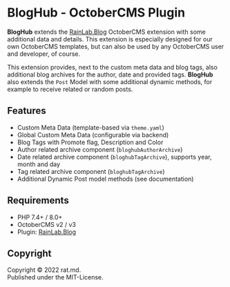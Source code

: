 BlogHub - OctoberCMS Plugin
===========================

**BlogHub** extends the [RainLab.Blog](https://octobercms.com/plugin/rainlab-blog) OctoberCMS 
extension with some additional data and details. This extension is especially designed for our own 
OctoberCMS templates, but can also be used by any OctoberCMS user and developer, of course.

This extension provides, next to the custom meta data and blog tags, also additional blog archives 
for the author, date and provided tags. **BlogHub** also extends the `Post` Model with some 
additional dynamic methods, for example to receive related or random posts.

Features
--------

- Custom Meta Data (template-based via `theme.yaml`)
- Global Custom Meta Data (configurable via backend)
- Blog Tags with Promote flag, Description and Color
- Author related archive component (`bloghubAuthorArchive`)
- Date related archive component (`bloghubTagArchive`), supports year, month and day
- Tag related archive component (`bloghubTagArchive`)
- Additional Dynamic Post model methods (see documentation)


Requirements
-------------

- PHP 7.4+ / 8.0+
- OctoberCMS v2 / v3
- Plugin: [RainLab.Blog](https://octobercms.com/plugin/rainlab-blog)


Copyright
---------

Copyright © 2022 rat.md.<br/>
Published under the MIT-License.
